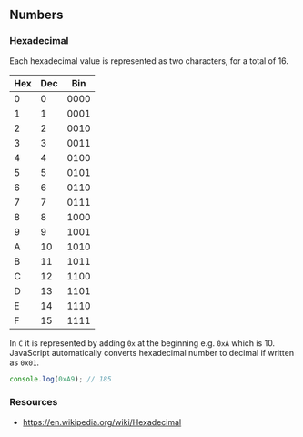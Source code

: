 ## Numbers



### Hexadecimal

Each hexadecimal value is represented as two characters, for a total of 16.

| Hex | Dec | Bin  |
| --- | --- | ---- |
| 0   | 0   | 0000 |
| 1   | 1   | 0001 |
| 2   | 2   | 0010 |
| 3   | 3   | 0011 |
| 4   | 4   | 0100 |
| 5   | 5   | 0101 |
| 6   | 6   | 0110 |
| 7   | 7   | 0111 |
| 8   | 8   | 1000 |
| 9   | 9   | 1001 |
| A   | 10  | 1010 |
| B   | 11  | 1011 |
| C   | 12  | 1100 |
| D   | 13  | 1101 |
| E   | 14  | 1110 |
| F   | 15  | 1111 |

In `C` it is represented by adding `0x` at the beginning e.g. `0xA` which is 10.
JavaScript automatically converts hexadecimal number to decimal if written as `0x01`.

```js
console.log(0xA9); // 185
```

### Resources
- https://en.wikipedia.org/wiki/Hexadecimal
